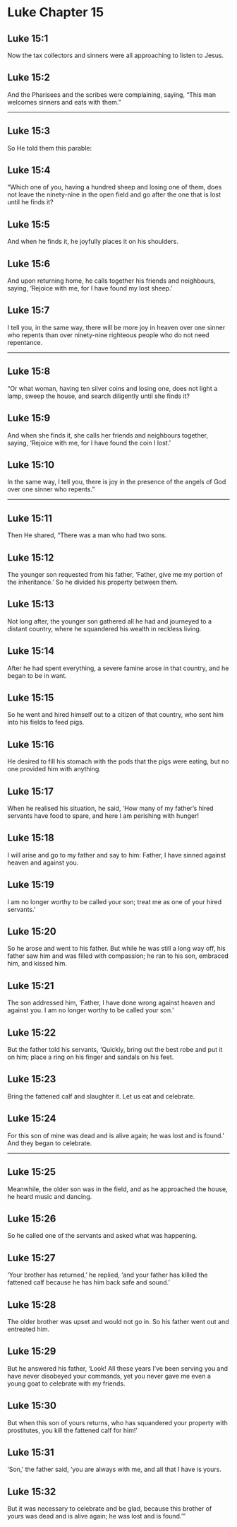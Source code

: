 # Luke Chapter 15

## Luke 15:1

Now the tax collectors and sinners were all approaching to listen to Jesus.

## Luke 15:2

And the Pharisees and the scribes were complaining, saying, “This man welcomes sinners and eats with them.”

---

## Luke 15:3

So He told them this parable:

## Luke 15:4

“Which one of you, having a hundred sheep and losing one of them, does not leave the ninety-nine in the open field and go after the one that is lost until he finds it?

## Luke 15:5

And when he finds it, he joyfully places it on his shoulders.

## Luke 15:6

And upon returning home, he calls together his friends and neighbours, saying, ‘Rejoice with me, for I have found my lost sheep.’

## Luke 15:7

I tell you, in the same way, there will be more joy in heaven over one sinner who repents than over ninety-nine righteous people who do not need repentance.

---

## Luke 15:8

“Or what woman, having ten silver coins and losing one, does not light a lamp, sweep the house, and search diligently until she finds it?

## Luke 15:9

And when she finds it, she calls her friends and neighbours together, saying, ‘Rejoice with me, for I have found the coin I lost.’

## Luke 15:10

In the same way, I tell you, there is joy in the presence of the angels of God over one sinner who repents.”

---

## Luke 15:11

Then He shared, “There was a man who had two sons.

## Luke 15:12

The younger son requested from his father, ‘Father, give me my portion of the inheritance.’ So he divided his property between them.

## Luke 15:13

Not long after, the younger son gathered all he had and journeyed to a distant country, where he squandered his wealth in reckless living.

## Luke 15:14

After he had spent everything, a severe famine arose in that country, and he began to be in want.

## Luke 15:15

So he went and hired himself out to a citizen of that country, who sent him into his fields to feed pigs.

## Luke 15:16

He desired to fill his stomach with the pods that the pigs were eating, but no one provided him with anything.

## Luke 15:17

When he realised his situation, he said, ‘How many of my father’s hired servants have food to spare, and here I am perishing with hunger!

## Luke 15:18

I will arise and go to my father and say to him: Father, I have sinned against heaven and against you.

## Luke 15:19

I am no longer worthy to be called your son; treat me as one of your hired servants.’

## Luke 15:20

So he arose and went to his father. But while he was still a long way off, his father saw him and was filled with compassion; he ran to his son, embraced him, and kissed him.

## Luke 15:21

The son addressed him, ‘Father, I have done wrong against heaven and against you. I am no longer worthy to be called your son.’

## Luke 15:22

But the father told his servants, ‘Quickly, bring out the best robe and put it on him; place a ring on his finger and sandals on his feet.

## Luke 15:23

Bring the fattened calf and slaughter it. Let us eat and celebrate.

## Luke 15:24

For this son of mine was dead and is alive again; he was lost and is found.’ And they began to celebrate.

---

## Luke 15:25

Meanwhile, the older son was in the field, and as he approached the house, he heard music and dancing.

## Luke 15:26

So he called one of the servants and asked what was happening.

## Luke 15:27

‘Your brother has returned,’ he replied, ‘and your father has killed the fattened calf because he has him back safe and sound.’

## Luke 15:28

The older brother was upset and would not go in. So his father went out and entreated him.

## Luke 15:29

But he answered his father, ‘Look! All these years I’ve been serving you and have never disobeyed your commands, yet you never gave me even a young goat to celebrate with my friends.

## Luke 15:30

But when this son of yours returns, who has squandered your property with prostitutes, you kill the fattened calf for him!’

## Luke 15:31

‘Son,’ the father said, ‘you are always with me, and all that I have is yours.

## Luke 15:32

But it was necessary to celebrate and be glad, because this brother of yours was dead and is alive again; he was lost and is found.’”
